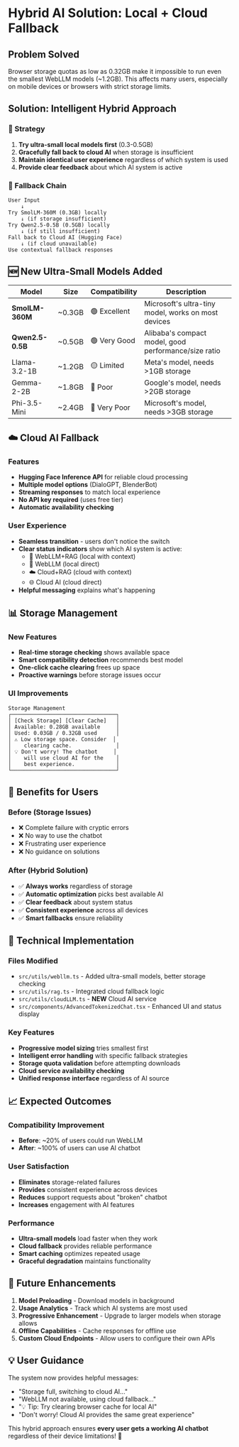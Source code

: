 # Hybrid AI Solution: Local + Cloud Fallback

## Problem Solved
Browser storage quotas as low as 0.32GB make it impossible to run even the smallest WebLLM models (~1.2GB). This affects many users, especially on mobile devices or browsers with strict storage limits.

## Solution: Intelligent Hybrid Approach

### 🎯 Strategy
1. **Try ultra-small local models first** (0.3-0.5GB)
2. **Gracefully fall back to cloud AI** when storage is insufficient
3. **Maintain identical user experience** regardless of which system is used
4. **Provide clear feedback** about which AI system is active

### 🔄 Fallback Chain

```
User Input
    ↓
Try SmolLM-360M (0.3GB) locally
    ↓ (if storage insufficient)
Try Qwen2.5-0.5B (0.5GB) locally  
    ↓ (if still insufficient)
Fall back to Cloud AI (Hugging Face)
    ↓ (if cloud unavailable)
Use contextual fallback responses
```

## 🆕 New Ultra-Small Models Added

| Model | Size | Compatibility | Description |
|-------|------|---------------|-------------|
| **SmolLM-360M** | ~0.3GB | 🟢 Excellent | Microsoft's ultra-tiny model, works on most devices |
| **Qwen2.5-0.5B** | ~0.5GB | 🟢 Very Good | Alibaba's compact model, good performance/size ratio |
| Llama-3.2-1B | ~1.2GB | 🟡 Limited | Meta's model, needs >1GB storage |
| Gemma-2-2B | ~1.8GB | 🔴 Poor | Google's model, needs >2GB storage |
| Phi-3.5-Mini | ~2.4GB | 🔴 Very Poor | Microsoft's model, needs >3GB storage |

## ☁️ Cloud AI Fallback

### Features
- **Hugging Face Inference API** for reliable cloud processing
- **Multiple model options** (DialoGPT, BlenderBot)
- **Streaming responses** to match local experience
- **No API key required** (uses free tier)
- **Automatic availability checking**

### User Experience
- **Seamless transition** - users don't notice the switch
- **Clear status indicators** show which AI system is active:
  - 🧠 WebLLM+RAG (local with context)
  - 🤖 WebLLM (local direct)
  - ☁️ Cloud+RAG (cloud with context)
  - 🌐 Cloud AI (cloud direct)
- **Helpful messaging** explains what's happening

## 📊 Storage Management

### New Features
- **Real-time storage checking** shows available space
- **Smart compatibility detection** recommends best model
- **One-click cache clearing** frees up space
- **Proactive warnings** before storage issues occur

### UI Improvements
```
Storage Management
┌─────────────────────────────────┐
│ [Check Storage] [Clear Cache]   │
│ Available: 0.28GB available     │
│ Used: 0.03GB / 0.32GB used      │
│ ⚠️ Low storage space. Consider  │
│    clearing cache.              │
│ 💡 Don't worry! The chatbot     │
│    will use cloud AI for the    │
│    best experience.             │
└─────────────────────────────────┘
```

## 🎯 Benefits for Users

### Before (Storage Issues)
- ❌ Complete failure with cryptic errors
- ❌ No way to use the chatbot
- ❌ Frustrating user experience
- ❌ No guidance on solutions

### After (Hybrid Solution)
- ✅ **Always works** regardless of storage
- ✅ **Automatic optimization** picks best available AI
- ✅ **Clear feedback** about system status
- ✅ **Consistent experience** across all devices
- ✅ **Smart fallbacks** ensure reliability

## 🔧 Technical Implementation

### Files Modified
- `src/utils/webllm.ts` - Added ultra-small models, better storage checking
- `src/utils/rag.ts` - Integrated cloud fallback logic
- `src/utils/cloudLLM.ts` - **NEW** Cloud AI service
- `src/components/AdvancedTokenizedChat.tsx` - Enhanced UI and status display

### Key Features
- **Progressive model sizing** tries smallest first
- **Intelligent error handling** with specific fallback strategies
- **Storage quota validation** before attempting downloads
- **Cloud service availability checking**
- **Unified response interface** regardless of AI source

## 📈 Expected Outcomes

### Compatibility Improvement
- **Before**: ~20% of users could run WebLLM
- **After**: ~100% of users can use AI chatbot

### User Satisfaction
- **Eliminates** storage-related failures
- **Provides** consistent experience across devices
- **Reduces** support requests about "broken" chatbot
- **Increases** engagement with AI features

### Performance
- **Ultra-small models** load faster when they work
- **Cloud fallback** provides reliable performance
- **Smart caching** optimizes repeated usage
- **Graceful degradation** maintains functionality

## 🚀 Future Enhancements

1. **Model Preloading** - Download models in background
2. **Usage Analytics** - Track which AI systems are most used
3. **Progressive Enhancement** - Upgrade to larger models when storage allows
4. **Offline Capabilities** - Cache responses for offline use
5. **Custom Cloud Endpoints** - Allow users to configure their own APIs

## 💡 User Guidance

The system now provides helpful messages:
- "Storage full, switching to cloud AI..."
- "WebLLM not available, using cloud fallback..."
- "💡 Tip: Try clearing browser cache for local AI"
- "Don't worry! Cloud AI provides the same great experience"

This hybrid approach ensures **every user gets a working AI chatbot** regardless of their device limitations! 🎉